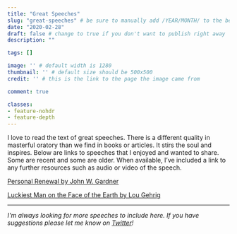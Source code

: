 ```yaml
---
title: "Great Speeches"
slug: "great-speeches" # be sure to manually add /YEAR/MONTH/ to the beginning of the slug, ie. /2020/02/
date: "2020-02-28"
draft: false # change to true if you don't want to publish right away
description: ""

tags: []

image: '' # default width is 1280
thumbnail: '' # default size should be 500x500
credit: '' # this is the link to the page the image came from 

comment: true

classes:
- feature-nohdr
- feature-depth
---
```

I love to read the text of great speeches. There is a different quality in masterful oratory than we find in books or articles. It stirs the soul and inspires. Below are links to speeches that I enjoyed and wanted to share. Some are recent and some are older. When available, I’ve included a link to any further resources such as audio or video of the speech.

[Personal Renewal by John W. Gardner](https://adamtervort.com/personal-renewal-speech/)

[Luckiest Man on the Face of the Earth by Lou Gehrig](https://adamtervort.com/great-speeches/luckiest-man-speech/)

---

*I'm always looking for more speeches to include here. If you have suggestions please let me know on [Twitter](https://twitter.com/adamtervort/)!*

